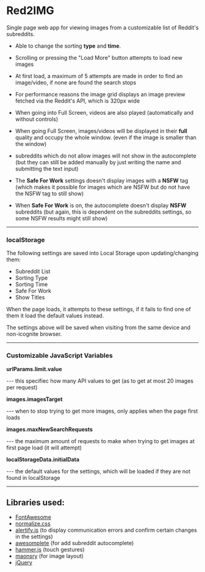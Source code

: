 # Red2IMG
Single page web app for viewing images from a customizable list of Reddit's subreddits. 

- Able to change the sorting **type** and **time**.



- Scrolling or pressing the "Load More" button attempts to load new images

- At first load, a maximum of 5 attempts are made in order to find an image/video, if none are found the search stops

- For performance reasons the image grid displays an image preview fetched via the  Reddit's API, which is 320px wide

- When going into Full Screen, videos are also played (automatically and without controls) 

- When going Full Screen, images/videos will be displayed in their **full** quality and occupy the whole window. (even if the image is smaller than the window)

- subreddits which do not allow images will not show in the autocomplete (but they can still be added manually by just writing the name and submitting the text input)

* The **Safe For Work** settings doesn't display images with a **NSFW** tag (which makes it possible for images which are NSFW but do not have the NSFW tag to still show)

* When **Safe For Work** is on, the autocomplete doesn't display **NSFW** subreddits (but again, this is dependent on the subreddits settings, so some NSFW results might still show)
---
### localStorage
The following settings are saved into Local Storage upon updating/changing them:
  - Subreddit List
  - Sorting Type
  - Sorting Time
  - Safe For Work
  - Show Titles
  
When the page loads, it attempts to these settings, if it fails to find one of them it load the default values instead.

The settings above will be saved when visiting from the same device and non-icognite browser.
  
---
### Customizable JavaScript Variables

**urlParams.limit.value** 

--- this specifiec how many API values to get (as to get at most 20 images per request)
  
**images.imagesTarget**

--- when to stop trying to get more images, only applies when the page first loads
  
**images.maxNewSearchRequests**

--- the maximum amount of requests to make when trying to get images at first page load (it will attempt)
  
**localStorageData.initialData**

--- the default values for the settings, which will be loaded if they are not found in localStorage

---

## Libraries used:
* [FontAwesome](https://github.com/FortAwesome/Font-Awesome)
* [normalize.css](https://github.com/necolas/normalize.css)
* [alertify.js](https://github.com/alertifyjs/alertify.js) (to display communication errors and confirm certain changes in the settings)
* [awesomplete](https://github.com/LeaVerou/awesomplete) (for add subreddit autocomplete)
* [hammer.js](https://github.com/hammerjs/hammer.js) (touch gestures)
* [maonsry](https://github.com/desandro/masonry) (for image layout)
* [jQuery](https://github.com/jquery/jquery)
